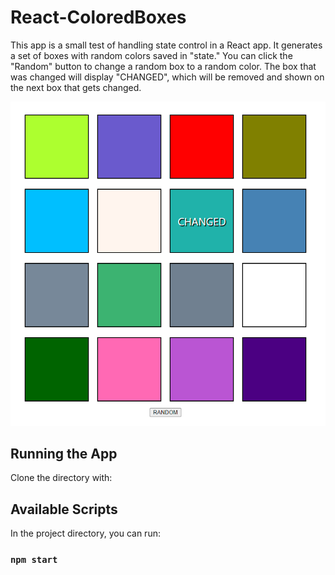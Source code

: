 # React-ColoredBoxes
This app is a small test of handling state control in a React app. It generates a set of boxes with random colors saved in "state." You can click the "Random" button to change a random box to a random color. The box that was changed will display "CHANGED", which will be removed and shown on the next box that gets changed.


![alt text](boxes.png)

## Running the App

Clone the directory with: 

## Available Scripts

In the project directory, you can run:

### `npm start`
